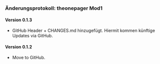 ### Änderungsprotokoll: theonepager Mod1

#### Version 0.1.3

* GitHub Header + CHANGES.md hinzugefügt. Hiermit kommen künftige Updates via GitHub.


#### Version 0.1.2

* Move to GitHub.
